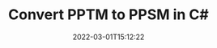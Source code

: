 ---
############################# Static ############################
layout: "auto-gen-conversion"
date: 2022-03-01T15:12:22
draft: false
otherformats: bmp doc docm docx dot dotm dotx epub gif ico jpeg jpg md odt ott pdf png psd rtf tex tif tiff txt xps
breadcrumb: PPTM to PPSM in C#

############################# Head ############################
head_title: "PPTM to PPSM Converter in C#"
head_description: "Convert PPTM to PPSM in .NET using a few lines of code. Use the GroupDocs Document Conversion API to convert over 160 file formats."

############################# Header ############################
title: "Convert PPTM to PPSM in C#"
description: "PPTM to PPSM conversion with a few lines of .NET code"
bg_image: "https://cms.admin.containerize.com/templates/aspose/App_Themes/V3/images/bg/header1.png"
bg_overlay: false
button:
    enable: true

############################# SubMenu ############################
submenu:
    enable: true

    left:
        img_alt: "GroupDocs.Conversion for .NET"
        image: "https://cms.admin.containerize.com/templates/groupdocs/images/product-logos/90x90-noborder/groupdocs-conversion-net.png"
        product: "GroupDocs.Conversion"
        platform: ".NET"

    

############################# About ############################
about:
    enable: true
    title: "About GroupDocs.Conversion для .NET API"
    content: |
        [GroupDocs.Conversion for .NET](https://products.groupdocs.com/conversion/net/) can be used to convert Microsoft Word, Excel, PowerPoint, PDF, Visio and other formats. GroupDocs.Conversion is a standalone API that is suitable for back-end and internal systems where high performance is required. It does not depend on any software such as Microsoft or Open Office.
    

overview:
    enable: true
    content: |
        Convert your PPTM files to PPSM in .NET easily. You can use just a couple of C# code lines in any platform of your choice like - Windows, Linux, macOS.
        You can try PPTM to PPSM conversion for free and evaluate conversion results quality.
        Along with simple file conversion scenarios you can try more advanced options for loading source PPTM file and for saving output PPSM result. 
        
        For example, for the source PPTM file you may use the following load options:

        * auto-detect file format;
        * specify password for protected files (if file format supports it);
        * replace missing fonts to preserve document appearance.
        
        There are also advanced convert options for the PPSM file:

        * convert specific document page or page range;
        * add a watermark to the converted PPSM file.

        Once conversion is completed you can save your PPSM file to the local file path or any third-party storage like FTP, Amazon S3, Google Drive, Dropbox etc.
        Please note - to convert PPTM to PPSM there is no need for any additional software installed - like MS Office, Open Office, Adobe Acrobat Reader etc. 


############################# Steps ############################
steps:
    enable: true
    title_left: "Steps to convert PPTM to PPSM in C#"
    content_left: |
        [GroupDocs.Conversion](https://products.groupdocs.com/conversion/net/) makes it easy for developers to convert a PPTM file to PPSM with a few lines of code.

        * Create an instance of the Converter class and provide the file PPTM with the full path
        * Create and set ConvertOptions for PPSM type.
        * Call the Converter.Convert method and pass the full path and format (PPSM) as a parameter
        
    title_right: "System Requirements"
    content_right: |
        Basic conversion with GroupDocs.Conversion for .NET can be done in just a few simple steps. Our APIs are supported on all major platforms and operating systems. Before executing the code below, make sure you have the following prerequisites installed on your system.

        * Operating systems: Microsoft Windows, Linux, MacOS
        * Development environments: Microsoft Visual Studio, Xamarin, MonoDevelop
        * Frameworks: .NET Framework, .NET Standard, .NET Core, Mono
        * Get the latest GroupDocs.Conversion for .NET from [Nuget](https://www.nuget.org/packages/groupdocs.conversion)
        
    code: |
        ```cs
        // Load PPTM file
        var converter = new GroupDocs.Conversion.Converter("template.pptm");
        // Set conversion parameters for PPSM format
        var convertOptions = converter.GetPossibleConversions()["ppsm"].ConvertOptions;
        // Convert to PPSM format
        converter.Convert("output.ppsm", convertOptions);        
        ```
        
demos:
    enable: true
    title: "PPTM to PPSM Live Demo"
    content: |
       Convert PPTM to PPSM now by visiting the [GroupDocs.Conversion App](https://products.groupdocs.app/conversion/family) website. Online demo has the following advantages
          

more_formats:
    enable: true
    title: "Other supported transformations PPTM"
    content: "You can also convert PPTM to many other file formats. Please see the list below."
       
       
back_to_top:
    enable: true
---